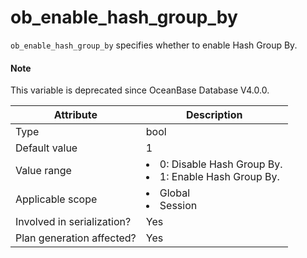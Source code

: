 ob_enable_hash_group_by
============================================

`ob_enable_hash_group_by` specifies whether to enable Hash Group By.

<main id="notice" type='explain'>
<h4>Note</h4>
<p>This variable is deprecated since OceanBase Database V4.0.0. </p>
</main>


| **Attribute** | **Description** |
|----------|------------------------------------------------------------------------------------------------------------|
| Type | bool |
| Default value | 1 |
| Value range | </li><li> 0: Disable Hash Group By.   </li><li> 1: Enable Hash Group By. |
| Applicable scope | </li><li> Global   </li><li> Session |
| Involved in serialization? | Yes |
| Plan generation affected? | Yes |


